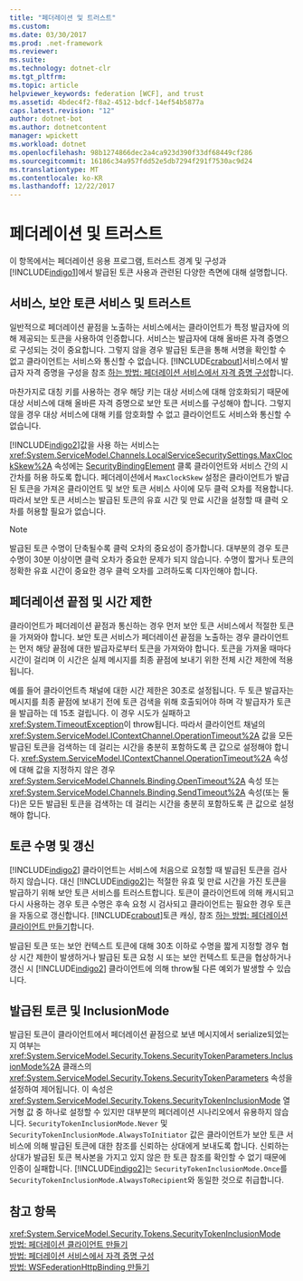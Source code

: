 ```yaml
---
title: "페더레이션 및 트러스트"
ms.custom: 
ms.date: 03/30/2017
ms.prod: .net-framework
ms.reviewer: 
ms.suite: 
ms.technology: dotnet-clr
ms.tgt_pltfrm: 
ms.topic: article
helpviewer_keywords: federation [WCF], and trust
ms.assetid: 4bdec4f2-f8a2-4512-bdcf-14ef54b5877a
caps.latest.revision: "12"
author: dotnet-bot
ms.author: dotnetcontent
manager: wpickett
ms.workload: dotnet
ms.openlocfilehash: 98b1274866dec2a4ca923d390f33df68449cf286
ms.sourcegitcommit: 16186c34a957fdd52e5db7294f291f7530ac9d24
ms.translationtype: MT
ms.contentlocale: ko-KR
ms.lasthandoff: 12/22/2017
---
```

# <a name="federation-and-trust"></a>페더레이션 및 트러스트
이 항목에서는 페더레이션 응용 프로그램, 트러스트 경계 및 구성과 [!INCLUDE[indigo1](../../../../includes/indigo1-md.md)]에서 발급된 토큰 사용과 관련된 다양한 측면에 대해 설명합니다.  
  
## <a name="services-security-token-services-and-trust"></a>서비스, 보안 토큰 서비스 및 트러스트  
 일반적으로 페더레이션 끝점을 노출하는 서비스에서는 클라이언트가 특정 발급자에 의해 제공되는 토큰을 사용하여 인증합니다. 서비스는 발급자에 대해 올바른 자격 증명으로 구성되는 것이 중요합니다. 그렇지 않을 경우 발급된 토큰을 통해 서명을 확인할 수 없고 클라이언트는 서비스와 통신할 수 없습니다. [!INCLUDE[crabout](../../../../includes/crabout-md.md)]서비스에서 발급자 자격 증명을 구성을 참조 [하는 방법: 페더레이션 서비스에서 자격 증명 구성](../../../../docs/framework/wcf/feature-details/how-to-configure-credentials-on-a-federation-service.md)합니다.  
  
 마찬가지로 대칭 키를 사용하는 경우 해당 키는 대상 서비스에 대해 암호화되기 때문에 대상 서비스에 대해 올바른 자격 증명으로 보안 토큰 서비스를 구성해야 합니다. 그렇지 않을 경우 대상 서비스에 대해 키를 암호화할 수 없고 클라이언트도 서비스와 통신할 수 없습니다.  
  
 [!INCLUDE[indigo2](../../../../includes/indigo2-md.md)]값을 사용 하는 서비스는 <xref:System.ServiceModel.Channels.LocalServiceSecuritySettings.MaxClockSkew%2A> 속성에는 [SecurityBindingElement](../../../../docs/framework/wcf/diagnostics/wmi/securitybindingelement.md) 클록 클라이언트와 서비스 간의 시간차를 허용 하도록 합니다. 페더레이션에서 `MaxClockSkew` 설정은 클라이언트가 발급된 토큰을 가져온 클라이언트 및 보안 토큰 서비스 사이에 모두 클럭 오차를 적용합니다. 따라서 보안 토큰 서비스는 발급된 토큰의 유효 시간 및 만료 시간을 설정할 때 클럭 오차를 허용할 필요가 없습니다.  
  
> [!NOTE]
>  발급된 토큰 수명이 단축될수록 클럭 오차의 중요성이 증가합니다. 대부분의 경우 토큰 수명이 30분 이상이면 클럭 오차가 중요한 문제가 되지 않습니다. 수명이 짧거나 토큰의 정확한 유효 시간이 중요한 경우 클럭 오차를 고려하도록 디자인해야 합니다.  
  
## <a name="federated-endpoints-and-time-outs"></a>페더레이션 끝점 및 시간 제한  
 클라이언트가 페더레이션 끝점과 통신하는 경우 먼저 보안 토큰 서비스에서 적절한 토큰을 가져와야 합니다. 보안 토큰 서비스가 페더레이션 끝점을 노출하는 경우 클라이언트는 먼저 해당 끝점에 대한 발급자로부터 토큰을 가져와야 합니다. 토큰을 가져올 때마다 시간이 걸리며 이 시간은 실제 메시지를 최종 끝점에 보내기 위한 전체 시간 제한에 적용됩니다.  
  
 예를 들어 클라이언트측 채널에 대한 시간 제한은 30초로 설정됩니다. 두 토큰 발급자는 메시지를 최종 끝점에 보내기 전에 토큰 검색을 위해 호출되어야 하며 각 발급자가 토큰을 발급하는 데 15초 걸립니다. 이 경우 시도가 실패하고 <xref:System.TimeoutException>이 throw됩니다. 따라서 클라이언트 채널의 <xref:System.ServiceModel.IContextChannel.OperationTimeout%2A> 값을 모든 발급된 토큰을 검색하는 데 걸리는 시간을 충분히 포함하도록 큰 값으로 설정해야 합니다. <xref:System.ServiceModel.IContextChannel.OperationTimeout%2A> 속성에 대해 값을 지정하지 않은 경우 <xref:System.ServiceModel.Channels.Binding.OpenTimeout%2A> 속성 또는 <xref:System.ServiceModel.Channels.Binding.SendTimeout%2A> 속성(또는 둘 다)은 모든 발급된 토큰을 검색하는 데 걸리는 시간을 충분히 포함하도록 큰 값으로 설정해야 합니다.  
  
## <a name="token-lifetime-and-renewal"></a>토큰 수명 및 갱신  
 [!INCLUDE[indigo2](../../../../includes/indigo2-md.md)] 클라이언트는 서비스에 처음으로 요청할 때 발급된 토큰을 검사하지 않습니다.  대신 [!INCLUDE[indigo2](../../../../includes/indigo2-md.md)]는 적절한 유효 및 만료 시간을 가진 토큰을 발급하기 위해 보안 토큰 서비스를 트러스트합니다. 토큰이 클라이언트에 의해 캐시되고 다시 사용하는 경우 토큰 수명은 후속 요청 시 검사되고 클라이언트는 필요한 경우 토큰을 자동으로 갱신합니다. [!INCLUDE[crabout](../../../../includes/crabout-md.md)]토큰 캐싱, 참조 [하는 방법: 페더레이션 클라이언트 만들기](../../../../docs/framework/wcf/feature-details/how-to-create-a-federated-client.md)합니다.  
  
 발급된 토큰 또는 보안 컨텍스트 토큰에 대해 30초 이하로 수명을 짧게 지정할 경우 협상 시간 제한이 발생하거나 발급된 토큰 요청 시 또는 보안 컨텍스트 토큰을 협상하거나 갱신 시 [!INCLUDE[indigo2](../../../../includes/indigo2-md.md)] 클라이언트에 의해 throw될 다른 예외가 발생할 수 있습니다.  
  
## <a name="issued-tokens-and-inclusionmode"></a>발급된 토큰 및 InclusionMode  
 발급된 토큰이 클라이언트에서 페더레이션 끝점으로 보낸 메시지에서 serialize되었는지 여부는 <xref:System.ServiceModel.Security.Tokens.SecurityTokenParameters.InclusionMode%2A> 클래스의 <xref:System.ServiceModel.Security.Tokens.SecurityTokenParameters> 속성을 설정하여 제어됩니다. 이 속성은 <xref:System.ServiceModel.Security.Tokens.SecurityTokenInclusionMode> 열거형 값 중 하나로 설정할 수 있지만 대부분의 페더레이션 시나리오에서 유용하지 않습니다. `SecurityTokenInclusionMode.Never` 및 `SecurityTokenInclusionMode.AlwaysToInitiator` 값은 클라이언트가 보안 토큰 서비스에 의해 발급된 토큰에 대한 참조를 신뢰하는 상대에게 보내도록 합니다. 신뢰하는 상대가 발급된 토큰 복사본을 가지고 있지 않은 한 토큰 참조를 확인할 수 없기 때문에 인증이 실패합니다. [!INCLUDE[indigo2](../../../../includes/indigo2-md.md)]는 `SecurityTokenInclusionMode.Once`를 `SecurityTokenInclusionMode.AlwaysToRecipient`와 동일한 것으로 취급합니다.  
  
## <a name="see-also"></a>참고 항목  
 <xref:System.ServiceModel.Security.Tokens.SecurityTokenInclusionMode>  
 [방법: 페더레이션 클라이언트 만들기](../../../../docs/framework/wcf/feature-details/how-to-create-a-federated-client.md)  
 [방법: 페더레이션 서비스에서 자격 증명 구성](../../../../docs/framework/wcf/feature-details/how-to-configure-credentials-on-a-federation-service.md)  
 [방법: WSFederationHttpBinding 만들기](../../../../docs/framework/wcf/feature-details/how-to-create-a-wsfederationhttpbinding.md)
